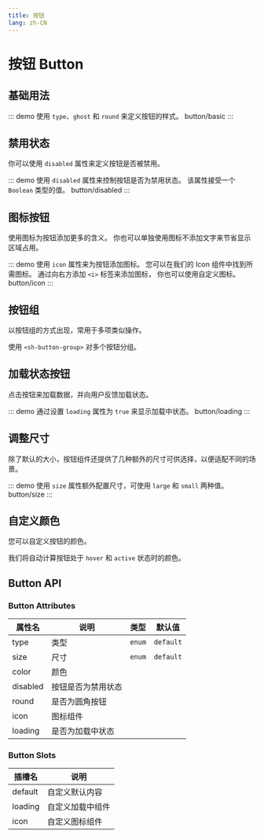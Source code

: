 ```yaml
---
title: 按钮
lang: zh-CN
---
```


# 按钮 Button

## 基础用法

::: demo 使用 `type`、`ghost` 和 `round` 来定义按钮的样式。
button/basic
:::

## 禁用状态

你可以使用 `disabled` 属性来定义按钮是否被禁用。

::: demo 使用 `disabled` 属性来控制按钮是否为禁用状态。 该属性接受一个 `Boolean` 类型的值。
button/disabled
:::

## 图标按钮

使用图标为按钮添加更多的含义。 你也可以单独使用图标不添加文字来节省显示区域占用。

::: demo 使用 `icon` 属性来为按钮添加图标。 您可以在我们的 Icon 组件中找到所需图标。 通过向右方添加 `<i>` 标签来添加图标， 你也可以使用自定义图标。
button/icon
:::

## 按钮组
以按钮组的方式出现，常用于多项类似操作。

使用 `<sh-button-group>` 对多个按钮分组。


## 加载状态按钮
点击按钮来加载数据，并向用户反馈加载状态。

::: demo 通过设置 `loading` 属性为 `true` 来显示加载中状态。
button/loading
:::


## 调整尺寸
除了默认的大小，按钮组件还提供了几种额外的尺寸可供选择，以便适配不同的场景。

::: demo 使用 `size` 属性额外配置尺寸，可使用 `large` 和 `small` 两种值。
button/size
:::

## 自定义颜色

您可以自定义按钮的颜色。

我们将自动计算按钮处于 `hover` 和 `active` 状态时的颜色。


## Button API

### Button Attributes

| 属性名      | 说明         | 类型     | 默认值       |
|----------|------------|--------|-----------|
| type     | 类型         | `enum` | `default` |
| size     | 尺寸         | `enum` | `default` |
| color    | 颜色         |        |           |
| disabled | 	按钮是否为禁用状态 |        |           |
| round    | 	是否为圆角按钮   |        |           |
| icon     | 图标组件       |        |           |
| loading  | 是否为加载中状态   |        |           |

### Button Slots

| 插槽名     | 	说明       |
|---------|-----------|
| default | 	自定义默认内容  |
| loading | 	自定义加载中组件 |
| icon	   | 自定义图标组件   |
